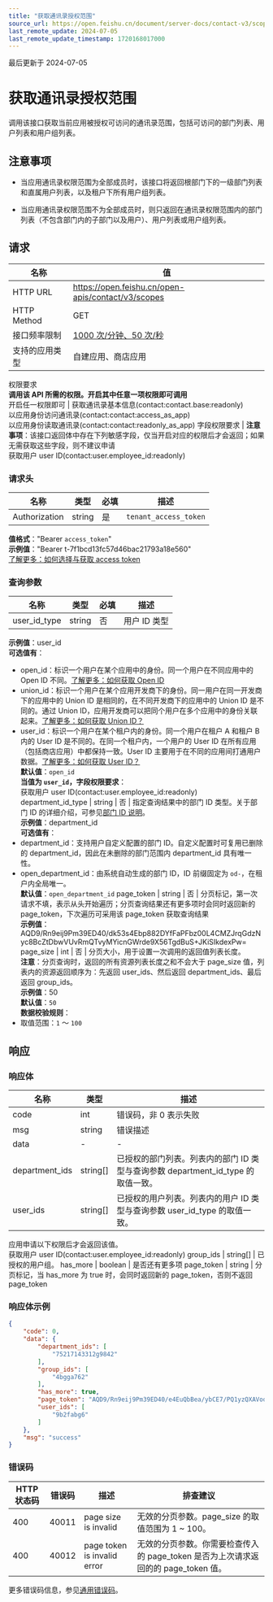 ```yaml
---
title: "获取通讯录授权范围"
source_url: https://open.feishu.cn/document/server-docs/contact-v3/scope/list
last_remote_update: 2024-07-05
last_remote_update_timestamp: 1720168017000
---
```

最后更新于 2024-07-05

# 获取通讯录授权范围

调用该接口获取当前应用被授权可访问的通讯录范围，包括可访问的部门列表、用户列表和用户组列表。

## 注意事项

- 当应用通讯录权限范围为全部成员时，该接口将返回根部门下的一级部门列表和直属用户列表，以及租户下所有用户组列表。

- 当应用通讯录权限范围不为全部成员时，则只返回在通讯录权限范围内的部门列表（不包含部门内的子部门以及用户）、用户列表或用户组列表。

## 请求
名称 | 值
---|---
HTTP URL | https://open.feishu.cn/open-apis/contact/v3/scopes
HTTP Method | GET
接口频率限制 | [1000 次/分钟、50 次/秒](https://open.feishu.cn/document/ukTMukTMukTM/uUzN04SN3QjL1cDN)
支持的应用类型 | 自建应用、商店应用
权限要求  
            **调用该 API 所需的权限。开启其中任意一项权限即可调用**  
            开启任一权限即可 | 获取通讯录基本信息(contact:contact.base:readonly)  
            以应用身份访问通讯录(contact:contact:access_as_app)  
            以应用身份读取通讯录(contact:contact:readonly_as_app)
字段权限要求 | **注意事项**：该接口返回体中存在下列敏感字段，仅当开启对应的权限后才会返回；如果无需获取这些字段，则不建议申请  
        获取用户 user ID(contact:user.employee_id:readonly)

### 请求头

名称 | 类型 | 必填 | 描述
--- | --- | --- | ---
Authorization | string | 是 | `tenant_access_token`  
**值格式**："Bearer `access_token`"  
**示例值**："Bearer t-7f1bcd13fc57d46bac21793a18e560"  
[了解更多：如何选择与获取 access token](https://open.feishu.cn/document/uAjLw4CM/ugTN1YjL4UTN24CO1UjN/trouble-shooting/how-to-choose-which-type-of-token-to-use)

### 查询参数

名称 | 类型 | 必填 | 描述
--- | --- | --- | ---
user_id_type | string | 否 | 用户 ID 类型  
**示例值**：user_id  
**可选值有**：  
- open_id：标识一个用户在某个应用中的身份。同一个用户在不同应用中的 Open ID 不同。[了解更多：如何获取 Open ID](https://open.feishu.cn/document/uAjLw4CM/ugTN1YjL4UTN24CO1UjN/trouble-shooting/how-to-obtain-openid)  
- union_id：标识一个用户在某个应用开发商下的身份。同一用户在同一开发商下的应用中的 Union ID 是相同的，在不同开发商下的应用中的 Union ID 是不同的。通过 Union ID，应用开发商可以把同个用户在多个应用中的身份关联起来。[了解更多：如何获取 Union ID？](https://open.feishu.cn/document/uAjLw4CM/ugTN1YjL4UTN24CO1UjN/trouble-shooting/how-to-obtain-union-id)  
- user_id：标识一个用户在某个租户内的身份。同一个用户在租户 A 和租户 B 内的 User ID 是不同的。在同一个租户内，一个用户的 User ID 在所有应用（包括商店应用）中都保持一致。User ID 主要用于在不同的应用间打通用户数据。[了解更多：如何获取 User ID？](https://open.feishu.cn/document/uAjLw4CM/ugTN1YjL4UTN24CO1UjN/trouble-shooting/how-to-obtain-user-id)  
**默认值**：`open_id`  
**当值为 `user_id`，字段权限要求**：  
获取用户 user ID(contact:user.employee_id:readonly)
department_id_type | string | 否 | 指定查询结果中的部门 ID 类型。关于部门 ID 的详细介绍，可参见[部门 ID 说明](https://open.feishu.cn/document/uAjLw4CM/ukTMukTMukTM/reference/contact-v3/department/field-overview#23857fe0)。  
**示例值**：department_id  
**可选值有**：  
- department_id：支持用户自定义配置的部门 ID。自定义配置时可复用已删除的 department_id，因此在未删除的部门范围内 department_id 具有唯一性。  
- open_department_id：由系统自动生成的部门 ID，ID 前缀固定为 `od-`，在租户内全局唯一。  
**默认值**：`open_department_id`
page_token | string | 否 | 分页标记，第一次请求不填，表示从头开始遍历；分页查询结果还有更多项时会同时返回新的 page_token，下次遍历可采用该 page_token 获取查询结果  
**示例值**：AQD9/Rn9eij9Pm39ED40/dk53s4Ebp882DYfFaPFbz00L4CMZJrqGdzNyc8BcZtDbwVUvRmQTvyMYicnGWrde9X56TgdBuS+JKiSIkdexPw=
page_size | int | 否 | 分页大小，用于设置一次调用的返回值列表长度。  
**注意**：分页查询时，返回的所有资源列表长度之和不会大于 page_size 值，列表内的资源返回顺序为：先返回 user_ids、然后返回 department_ids、最后返回 group_ids。  
**示例值**：50  
**默认值**：`50`  
**数据校验规则**：  
- 取值范围：`1` ～ `100`

## 响应

### 响应体

名称 | 类型 | 描述
--- | --- | ---
code | int | 错误码，非 0 表示失败
msg | string | 错误描述
data | \- | \-
department_ids | string\[\] | 已授权的部门列表。列表内的部门 ID 类型与查询参数 department_id_type 的取值一致。
user_ids | string\[\] | 已授权的用户列表。列表内的用户 ID 类型与查询参数 user_id_type 的取值一致。  
应用申请以下权限后才会返回该值。  
获取用户 user ID(contact:user.employee_id:readonly)
group_ids | string\[\] | 已授权的用户组。
has_more | boolean | 是否还有更多项
page_token | string | 分页标记，当 has_more 为 true 时，会同时返回新的 page_token，否则不返回 page_token

### 响应体示例
```json
{
    "code": 0,
    "data": {
        "department_ids": [
            "75217143312g9842"
        ],
        "group_ids": [
            "4bgga762"
        ],
        "has_more": true,
        "page_token": "AQD9/Rn9eij9Pm39ED40/e4EuQbBea/ybCE7/PQ1yzQXAVoq7bxTVC%2BI1oJqeoRY",
        "user_ids": [
            "9b2fabg6"
        ]
    },
    "msg": "success"
}
```

### 错误码

HTTP状态码 | 错误码 | 描述 | 排查建议
--- | --- | --- | ---
400 | 40011 | page size is invalid | 无效的分页参数。page_size 的取值范围为 1 ~ 100。
400 | 40012 | page token is invalid error | 无效的分页参数。你需要检查传入的 page_token 是否为上次请求返回的的 page_token 值。

更多错误码信息，参见[通用错误码](https://open.feishu.cn/document/ukTMukTMukTM/ugjM14COyUjL4ITN)。
